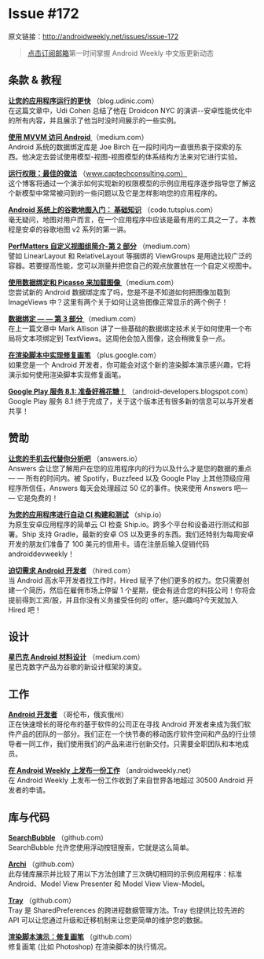 # Issue #172

>
原文链接：<http://androidweekly.net/issues/issue-172>

> [点击订阅邮箱](http://tinyletter.com/androidweeklycn)第一时间掌握 Android Weekly 中文版更新动态

## 条款 & 教程

**[让您的应用程序运行的更快](http://blog.udinic.com/2015/09/15/speed-up-your-app)**
（blog.udinic.com）  
在这篇文章中，Udi Cohen 总结了他在 Droidcon NYC 的演讲--安卓性能优化中的所有内容，并且展示了他当时没时间展示的一些实例。

**[使用 MVVM 访问 Android ](https://medium.com/ribot-labs/approaching-android-with-mvvm-8ceec02d5442)**
（medium.com）  
Android 系统的数据绑定库是 Joe Birch 在一段时间内一直很热衷于探索的东西。他决定去尝试使用模型-视图-视图模型的体系结构方法来对它进行实验。

**[运行权限：最佳的做法](http://www.captechconsulting.com/blogs/runtime-permissions-best-practices-and-how-to-gracefully-handle-permission-removal)**
（www.captechconsulting.com）  
这个博客将通过一个演示如何实现新的权限模型的示例应用程序逐步指导您了解这个新模型中常常被问到的一些问题以及它是怎样影响您的应用程序的。

**[Android 系统上的谷歌地图入门： 基础知识](http://code.tutsplus.com/tutorials/getting-started-with-google-maps-for-android-basics--cms-24635)**
（code.tutsplus.com）  
毫无疑问，地图对用户而言，在一个应用程序中应该是最有用的工具之一了。本教程是安卓的谷歌地图 v2 系列的第一讲。

**[PerfMatters 自定义视图组简介-第 2 部分](https://medium.com/android-news/perfmatters-introduction-to-custom-viewgroups-to-improve-performance-part-2-f14fbcd47c)**
（medium.com）  
譬如 LinearLayout 和 RelativeLayout 等捆绑的 ViewGroups 是用途比较广泛的容器。若要提高性能，您可以测量并把您自己的观点放置放在一个自定义视图中。

**[使用数据绑定和 Picasso 来加载图像 ](https://medium.com/@ivanc/loading-images-with-data-binding-and-picasso-555dad683fdc)**
（medium.com）  
您尝试新的 Android 数据绑定库了吗，您是不是不知道如何把图像加载到 ImageViews 中？这里有两个关于如何让这些图像正常显示的两个例子！

**[数据绑定 — — 第 3 部分 ](https://medium.com/@ivanc/loading-images-with-data-binding-and-picasso-555dad683fdc)**
（medium.com）  
在上一篇文章中 Mark Allison 讲了一些基础的数据绑定技术关于如何使用一个布局将文本项绑定到 TextViews。这周他会加入图像，这会稍微复杂一点。

**[在渲染脚本中实现修复画笔](https://plus.google.com/+RomainGuy/posts/M3ueUxUpBs1)**
（plus.google.com）  
如果您是一个 Android 开发者，你可能会对这个新的渲染脚本演示感兴趣，它将演示如何使用渲染脚本实现修复画笔。

**[Google Play 服务 8.1: 准备好棉花糖！](http://android-developers.blogspot.com/2015/09/google-play-services-81-get-ready-for.html)**
（android-developers.blogspot.com）  
Google Play 服务 8.1 终于完成了，关于这个版本还有很多新的信息可以与开发者共享！

## 赞助

**[让您的手机去代替你分析吧](https://answers.io/?utm_source=sponsor&utm_medium=androidweekly&utm_campaign=androidweekly_9.13.2015&utm_content=sponsor_link)**
（answers.io）  
Answers 会让您了解用户在您的应用程序内的行为以及什么才是您的数据的重点 — — 所有的时间内。被 Spotify，Buzzfeed 以及 Google Play 上其他顶级应用程序所信任，Answers 每天会处理超过 50 亿的事件。快来使用 Answers 吧— — 它是免费的！

**[为您的应用程序进行自动 CI 构建和测试](https://ship.io/landing/?utm_source=androiddevweekly)**
（ship.io）  
为原生安卓应用程序的简单云 CI 检查 Ship.io。跨多个平台和设备进行测试和部署。Ship 支持 Gradle，最新的安卓 OS 以及更多的东西。我们还特别为每周安卓开发的朋友们准备了 100 美元的信用卡。请在注册后输入促销代码 androiddevweekly！

**[迫切需求 Android 开发者](http://hired.com/?utm_source=newsletters&utm_medium=androidweekly&utm_campaign=n-q3_15-androidweeklyspons)**
（hired.com）  
当 Android 高水平开发者找工作时，Hired 赋予了他们更多的权力。您只需要创建一个简历，然后在雇佣市场上停留 1 个星期，便会有适合您的科技公司！你将会提前得到工资/股，并且你没有义务接受任何的 offer。感兴趣吗?今天就加入 Hired 吧！

## 设计

**[星巴克 Android 材料设计](https://medium.com/android-news/starbucks-android-material-design-142e2c43feb )**
（medium.com）  
星巴克数字产品为谷歌的新设计框架的演变。

## 工作

**[Android 开发者](http://columbus.craigslist.org/web/5216365723.html)**
（哥伦布，俄亥俄州）  
正在快速增长的哥伦布的基于软件的公司正在寻找 Android 开发者来成为我们软件产品的团队的一部分。我们正在一个快节奏的移动医疗软件空间和产品的行业领导者一同工作，我们使用我们的产品来进行创新交付。只需要全职团队和本地成员。

**[在 Android Weekly 上发布一份工作](http://androidweekly.net/jobs/new)**
（androidweekly.net）  
在 Android Weekly 上发布一份工作收到了来自世界各地超过 30500 Android 开发者的申请。

## 库与代码

**[SearchBubble](https://github.com/tunjos/searchbubble)**
（github.com）  
SearchBubble 允许您使用浮动按钮搜索，它就是这么简单。

**[Archi](https://github.com/ivacf/archi)**
（github.com）  
此存储库展示并比较了用以下方法创建了三次确切相同的示例应用程序：标准 Android、Model View Presenter 和 Model View View-Model。

**[Tray](https://github.com/grandcentrix/tray)**
（github.com）  
Tray 是 SharedPreferences 的跨进程数据管理方法。Tray 也提供比较先进的 API 可以让您通过升级和迁移机制来让您更简单的维护您的数据。

**[渲染脚本演示：修复画笔](https://android.googlesource.com/platform/frameworks/rs/+/master/java/tests/HealingBrush/)**
（github.com）  
修复画笔 (比如 Photoshop) 在渲染脚本的执行情况。

